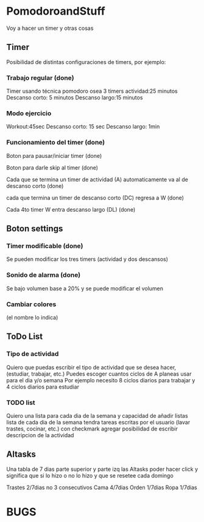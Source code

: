 # PomodoroandStuff
Voy a hacer un timer y otras cosas


## Timer
Posibilidad de distintas configuraciones de timers, por ejemplo:
### Trabajo regular (done)
Timer usando técnica pomodoro
osea 3 timers
actividad:25 minutos
Descanso corto: 5 minutos
Descanso largo:15 minutos

### Modo ejercicio
Workout:45sec
Descanso corto: 15 sec
Descanso largo: 1min

### Funcionamiento del timer (done)
Boton para pausar/iniciar timer (done)

Boton para darle skip al timer (done)

Cada que se termina un timer de actividad (A) automaticamente va al de descanso corto (done)

cada que termina un timer de descanso corto (DC) regresa a W (done)

Cada 4to timer W entra descanso largo (DL) (done)

## Boton settings
### Timer modificable (done)
Se pueden modificar los tres timers (actividad y dos descansos)
### Sonido de alarma (done)
Se bajo volumen base a 20% y se puede modificar el volumen
### Cambiar colores
(el nombre lo indica)

## ToDo List
### Tipo de actividad
Quiero que puedas escribir el tipo de actividad que se desea hacer, (estudiar, trabajar, etc.)
Puedes escoger cuantos ciclos de A planeas usar para el dia y/o semana
Por ejemplo necesito 8 ciclos diarios para trabajar y 4 ciclos diarios para estudiar

### TODO list
Quiero una lista para cada dia de la semana y capacidad de añadir listas
lista de cada dia de la semana tendra tareas escritas por el usuario (lavar trastes, cocinar, etc.) con checkmark
agregar posibilidad de escribir descripcion de la actividad

## Altasks
Una tabla de 7 dias parte superior y parte izq las Altasks poder hacer click 
y significa que si lo hizo o no lo hizo y que se resetee cada domingo

Trastes 2/7dias no 3 consecutivos
Cama 4/7dias
Orden 1/7dias
Ropa 1/7dias


# BUGS
